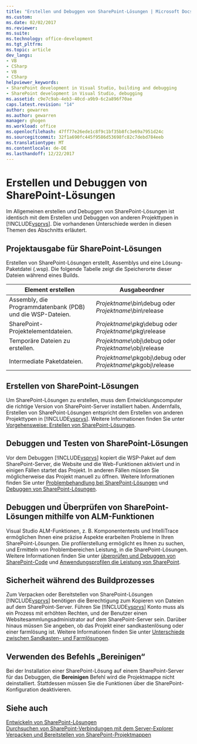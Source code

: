 ```yaml
---
title: "Erstellen und Debuggen von SharePoint-Lösungen | Microsoft Docs"
ms.custom: 
ms.date: 02/02/2017
ms.reviewer: 
ms.suite: 
ms.technology: office-development
ms.tgt_pltfrm: 
ms.topic: article
dev_langs:
- VB
- CSharp
- VB
- CSharp
helpviewer_keywords:
- SharePoint development in Visual Studio, building and debugging
- SharePoint development in Visual Studio, debugging
ms.assetid: c9e7c9ab-4eb3-40cd-a9b9-6c2a896f70ae
caps.latest.revision: "14"
author: gewarren
ms.author: gewarren
manager: ghogen
ms.workload: office
ms.openlocfilehash: 47ff77e26ede1c8f9c1bf35b8fc3e69a7951d24c
ms.sourcegitcommit: 32f1a690fc445f9586d53698fc82c7debd784eeb
ms.translationtype: MT
ms.contentlocale: de-DE
ms.lasthandoff: 12/22/2017
---
```

# <a name="building-and-debugging-sharepoint-solutions"></a>Erstellen und Debuggen von SharePoint-Lösungen
  Im Allgemeinen erstellen und Debuggen von SharePoint-Lösungen ist identisch mit dem Erstellen und Debuggen von anderen Projekttypen in [!INCLUDE[vsprvs](../sharepoint/includes/vsprvs-md.md)]. Die vorhandenen Unterschiede werden in diesen Themen des Abschnitts erläutert.  
  
## <a name="project-output-for-sharepoint-solutions"></a>Projektausgabe für SharePoint-Lösungen  
 Erstellen von SharePoint-Lösungen erstellt, Assemblys und eine Lösung-Paketdatei (.wsp). Die folgende Tabelle zeigt die Speicherorte dieser Dateien während eines Builds.  
  
|Element erstellen|Ausgabeordner|  
|----------------|-------------------|  
|Assembly, die Programmdatenbank (PDB) und die WSP-Dateien.|*Projektname*\bin\debug oder *Projektname*\bin\release|  
|SharePoint-Projektelementdateien.|*Projektname*\pkg\debug oder *Projektname*\pkg\release|  
|Temporäre Dateien zu erstellen.|*Projektname*\obj\debug oder *Projektname*\obj\release|  
|Intermediate Paketdateien.|*Projektname*\pkgobj\debug oder *Projektname*\pkgobj\release|  
  
## <a name="building-sharepoint-solutions"></a>Erstellen von SharePoint-Lösungen  
 Um SharePoint-Lösungen zu erstellen, muss dem Entwicklungscomputer die richtige Version von SharePoint-Server installiert haben. Andernfalls, Erstellen von SharePoint-Lösungen entspricht dem Erstellen von anderen Projekttypen in [!INCLUDE[vsprvs](../sharepoint/includes/vsprvs-md.md)]. Weitere Informationen finden Sie unter [Vorgehensweise: Erstellen von SharePoint-Lösungen](../sharepoint/how-to-build-sharepoint-solutions.md).  
  
## <a name="debugging-and-testing-sharepoint-solutions"></a>Debuggen und Testen von SharePoint-Lösungen  
 Vor dem Debuggen [!INCLUDE[vsprvs](../sharepoint/includes/vsprvs-md.md)] kopiert die WSP-Paket auf dem SharePoint-Server, die Website und die Web-Funktionen aktiviert und in einigen Fällen startet das Projekt. In anderen Fällen müssen Sie möglicherweise das Projekt manuell zu öffnen. Weitere Informationen finden Sie unter [Problembehandlung bei SharePoint-Lösungen](../sharepoint/troubleshooting-sharepoint-solutions.md) und [Debuggen von SharePoint-Lösungen](../sharepoint/debugging-sharepoint-solutions.md).  
  
## <a name="debugging-and-verifying-sharepoint-solutions-by-using-alm-features"></a>Debuggen und Überprüfen von SharePoint-Lösungen mithilfe von ALM-Funktionen  
 Visual Studio ALM-Funktionen, z. B. Komponententests und IntelliTrace ermöglichen Ihnen eine präzise Aspekte erarbeiten Probleme in Ihren SharePoint-Lösungen. Die profilerstellung ermöglicht es Ihnen zu suchen, und Ermitteln von Problembereichen Leistung, in die SharePoint-Lösungen. Weitere Informationen finden Sie unter [überprüfen und Debuggen von SharePoint-Code](../sharepoint/verifying-and-debugging-sharepoint-code.md) und [Anwendungsprofilen die Leistung von SharePoint](../sharepoint/profiling-the-performance-of-sharepoint-applications.md).  
  
## <a name="security-during-the-build-process"></a>Sicherheit während des Buildprozesses  
 Zum Verpacken oder Bereitstellen von SharePoint-Lösungen [!INCLUDE[vsprvs](../sharepoint/includes/vsprvs-md.md)] benötigen die Berechtigung zum Kopieren von Dateien auf dem SharePoint-Server. Führen Sie [!INCLUDE[vsprvs](../sharepoint/includes/vsprvs-md.md)] Konto muss als ein Prozess mit erhöhten Rechten, und der Benutzer einen Websitesammlungsadministrator auf dem SharePoint-Server sein. Darüber hinaus müssen Sie angeben, ob das Projekt einer sandkastenlösung oder einer farmlösung ist. Weitere Informationen finden Sie unter [Unterschiede zwischen Sandkasten- und Farmlösungen](../sharepoint/differences-between-sandboxed-and-farm-solutions.md).  
  
## <a name="using-the-clean-command"></a>Verwenden des Befehls „Bereinigen“  
 Bei der Installation einer SharePoint-Lösung auf einem SharePoint-Server für das Debuggen, die **Bereinigen** Befehl wird die Projektmappe nicht deinstalliert. Stattdessen müssen Sie die Funktionen über die SharePoint-Konfiguration deaktivieren.  
  
## <a name="see-also"></a>Siehe auch  
 [Entwickeln von SharePoint-Lösungen](../sharepoint/developing-sharepoint-solutions.md)   
 [Durchsuchen von SharePoint-Verbindungen mit dem Server-Explorer](../sharepoint/browsing-sharepoint-connections-using-server-explorer.md)   
 [Verpacken und Bereitstellen von SharePoint-Projektmappen](../sharepoint/packaging-and-deploying-sharepoint-solutions.md)  
  
  